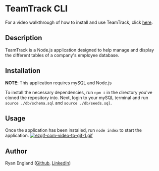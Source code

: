# TeamTrack CLI 
For a video walkthrough of how to install and use TeamTrack, click [here](https://youtu.be/9j2LFPISIG0).

## Description
TeamTrack is a Node.js application designed to help manage and display the different tables of a company's employee database.

## Installation
**NOTE**: This application requires mySQL and Node.js

To install the necessary dependencies, run `npm i` in the directory you've cloned the repository into. Next, login to your mySQL terminal and run `source ./db/schema.sql` and `source ./db/seeds.sql`. 

## Usage
Once the application has been installed, run `node index` to start the application.
[![ezgif-com-video-to-gif-1.gif](https://i.postimg.cc/cJwfrXC3/ezgif-com-video-to-gif-1.gif)](https://postimg.cc/nsVXWKvV)

## Author
Ryan England ([Github](https://github.com/stellyes), [LinkedIn](https://www.linkedin.com/in/ryan-england-4909b3291/))

